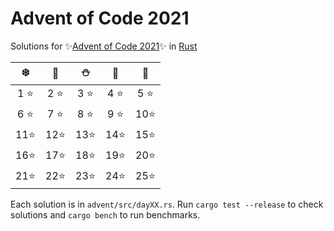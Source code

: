 # Advent of Code 2021

Solutions for ✨[Advent of Code 2021]✨ in [Rust]

|  ❄️   |  🎁  |  ⛄  |  🔔  |  🎄  |
| :--: | :--: | :--: | :--: | :--: |
| 1 ⭐ | 2 ⭐ | 3 ⭐ | 4 ⭐ | 5 ⭐ |
| 6 ⭐ | 7 ⭐ | 8 ⭐ | 9 ⭐ | 10⭐ |
| 11⭐ | 12⭐ | 13⭐ | 14⭐ | 15⭐ |
| 16⭐ | 17⭐ | 18⭐ | 19⭐ | 20⭐ |
| 21⭐ | 22⭐ | 23⭐ | 24⭐ | 25⭐ |

Each solution is in `advent/src/dayXX.rs`. Run `cargo test --release`
to check solutions and `cargo bench` to run benchmarks.

[Advent of Code 2021]: https://adventofcode.com/2021
[Rust]: https://www.rust-lang.org/

